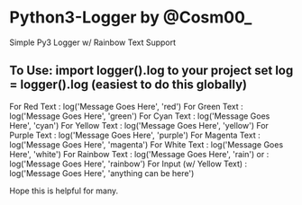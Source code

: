 # Python3-Logger by @Cosm00_
Simple Py3 Logger w/ Rainbow Text Support

To Use:
import logger().log to your project
set log = logger().log (easiest to do this globally)
-----------------------------------------------------------
For Red Text               : log('Message Goes Here', 'red')
For Green Text             : log('Message Goes Here', 'green')
For Cyan Text              : log('Message Goes Here', 'cyan')
For Yellow Text            : log('Message Goes Here', 'yellow')
For Purple Text            : log('Message Goes Here', 'purple')
For Magenta Text           : log('Message Goes Here', 'magenta')
For White Text             : log('Message Goes Here', 'white')
For Rainbow Text           : log('Message Goes Here', 'rain')
     or                    : log('Message Goes Here', 'rainbow')
For Input (w/ Yellow Text) : log('Message Goes Here', 'anything can be here')

Hope this is helpful for many.
